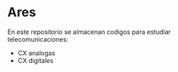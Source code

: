 # Ares

En este repositorio se almacenan codigos para estudiar telecomunicaciones:

- CX analogas
- CX digitales
  
